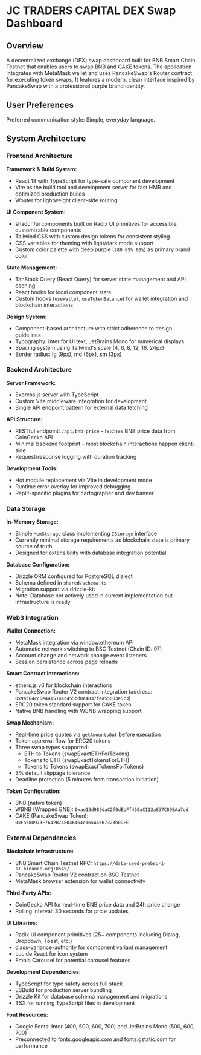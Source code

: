 # JC TRADERS CAPITAL DEX Swap Dashboard

## Overview

A decentralized exchange (DEX) swap dashboard built for BNB Smart Chain Testnet that enables users to swap BNB and CAKE tokens. The application integrates with MetaMask wallet and uses PancakeSwap's Router contract for executing token swaps. It features a modern, clean interface inspired by PancakeSwap with a professional purple brand identity.

## User Preferences

Preferred communication style: Simple, everyday language.

## System Architecture

### Frontend Architecture

**Framework & Build System:**
- React 18 with TypeScript for type-safe component development
- Vite as the build tool and development server for fast HMR and optimized production builds
- Wouter for lightweight client-side routing

**UI Component System:**
- shadcn/ui components built on Radix UI primitives for accessible, customizable components
- Tailwind CSS with custom design tokens for consistent styling
- CSS variables for theming with light/dark mode support
- Custom color palette with deep purple (`280 65% 60%`) as primary brand color

**State Management:**
- TanStack Query (React Query) for server state management and API caching
- React hooks for local component state
- Custom hooks (`useWallet`, `useTokenBalance`) for wallet integration and blockchain interactions

**Design System:**
- Component-based architecture with strict adherence to design guidelines
- Typography: Inter for UI text, JetBrains Mono for numerical displays
- Spacing system using Tailwind's scale (4, 6, 8, 12, 16, 24px)
- Border radius: lg (9px), md (6px), sm (3px)

### Backend Architecture

**Server Framework:**
- Express.js server with TypeScript
- Custom Vite middleware integration for development
- Single API endpoint pattern for external data fetching

**API Structure:**
- RESTful endpoint: `/api/bnb-price` - fetches BNB price data from CoinGecko API
- Minimal backend footprint - most blockchain interactions happen client-side
- Request/response logging with duration tracking

**Development Tools:**
- Hot module replacement via Vite in development mode
- Runtime error overlay for improved debugging
- Replit-specific plugins for cartographer and dev banner

### Data Storage

**In-Memory Storage:**
- Simple `MemStorage` class implementing `IStorage` interface
- Currently minimal storage requirements as blockchain state is primary source of truth
- Designed for extensibility with database integration potential

**Database Configuration:**
- Drizzle ORM configured for PostgreSQL dialect
- Schema defined in `shared/schema.ts`
- Migration support via drizzle-kit
- Note: Database not actively used in current implementation but infrastructure is ready

### Web3 Integration

**Wallet Connection:**
- MetaMask integration via window.ethereum API
- Automatic network switching to BSC Testnet (Chain ID: 97)
- Account change and network change event listeners
- Session persistence across page reloads

**Smart Contract Interactions:**
- ethers.js v6 for blockchain interactions
- PancakeSwap Router V2 contract integration (address: `0x9ac64cc6e4415144c455bd8e4837fea55603e5c3`)
- ERC20 token standard support for CAKE token
- Native BNB handling with WBNB wrapping support

**Swap Mechanism:**
- Real-time price quotes via `getAmountsOut` before execution
- Token approval flow for ERC20 tokens
- Three swap types supported:
  - ETH to Tokens (swapExactETHForTokens)
  - Tokens to ETH (swapExactTokensForETH)
  - Tokens to Tokens (swapExactTokensForTokens)
- 3% default slippage tolerance
- Deadline protection (5 minutes from transaction initiation)

**Token Configuration:**
- BNB (native token)
- WBNB (Wrapped BNB): `0xae13d989daC2f0dEbFf460aC112a837C89BAa7cd`
- CAKE (PancakeSwap Token): `0xFa60D973F7642B748046464e165A65B7323b0DEE`

### External Dependencies

**Blockchain Infrastructure:**
- BNB Smart Chain Testnet RPC: `https://data-seed-prebsc-1-s1.binance.org:8545/`
- PancakeSwap Router V2 contract on BSC Testnet
- MetaMask browser extension for wallet connectivity

**Third-Party APIs:**
- CoinGecko API for real-time BNB price data and 24h price change
- Polling interval: 30 seconds for price updates

**UI Libraries:**
- Radix UI component primitives (25+ components including Dialog, Dropdown, Toast, etc.)
- class-variance-authority for component variant management
- Lucide React for icon system
- Embla Carousel for potential carousel features

**Development Dependencies:**
- TypeScript for type safety across full stack
- ESBuild for production server bundling
- Drizzle Kit for database schema management and migrations
- TSX for running TypeScript files in development

**Font Resources:**
- Google Fonts: Inter (400, 500, 600, 700) and JetBrains Mono (500, 600, 700)
- Preconnected to fonts.googleapis.com and fonts.gstatic.com for performance